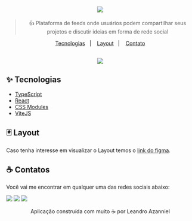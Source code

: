 <div align="center">
  <h1>
    <img src="https://user-images.githubusercontent.com/71537090/210000092-ae873dce-cdab-4771-aa42-583e2a61fa55.png" />
  </h1>
  
  > 👍 Plataforma de feeds onde usuários podem compartilhar seus projetos e discutir ideias em forma de rede social
  
  <p align="center">
    <a href="#-tecnologias">Tecnologias</a>&nbsp;&nbsp;&nbsp;|&nbsp;&nbsp;&nbsp;
    <a href="#-layout">Layout</a>&nbsp;&nbsp;&nbsp;|&nbsp;&nbsp;&nbsp;
    <a href="#-contatos">Contato</a>
  </p>
  
  <br />
  
  <img src="https://user-images.githubusercontent.com/71537090/210000772-b71e8fbb-12fc-4ae5-b138-989670ace07c.png" />
</div>

## ✨ Tecnologias

- [TypeScript](https://www.typescriptlang.org/)
- [React](https://reactjs.org/)
- [CSS Modules](https://github.com/css-modules/css-modules)
- [ViteJS](https://vitejs.dev/)

## 🃏 Layout

Caso tenha interesse em visualizar o Layout temos o [link do figma](https://www.figma.com/file/laGMQN1GCeBA8OayJ65ZHE/Ignite-Feed?node-id=0%3A1&t=4sW5UlhhitBu23Cs-1).

## ☕ Contatos

Você vai me encontrar em qualquer uma das redes sociais abaixo:

<a href = "mailto: leo.azannielttt@gmail.com"><img src="https://img.shields.io/badge/-Gmail-%23EA4335?style=for-the-badge&logo=gmail&logoColor=white" target="_blank" margin-right="10px"></a>
<a href="https://www.linkedin.com/in/leandroazanniel/" target="_blank"><img src="https://img.shields.io/badge/-LinkedIn-%230077B5?style=for-the-badge&logo=linkedin&logoColor=white" target="_blank"></a>
<a href="https://api.whatsapp.com/send?phone=5592985406269" target="_blank"><img src="https://img.shields.io/badge/-WhatsApp-%25D366?style=for-the-badge&logo=whatsapp&logoColor=white" target="_blank"></a>


<p align="center">Aplicação construída com muito ☕ por Leandro Azanniel</p>

